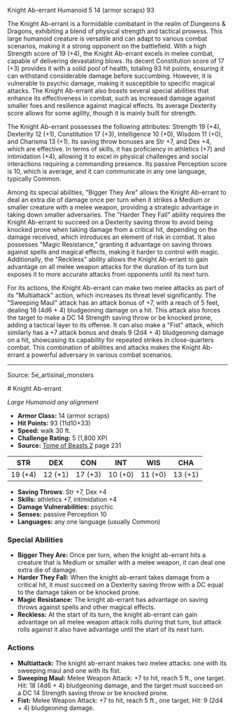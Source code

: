 <MonsterName/>Knight Ab-errant</MonsterName>
<CreatureType/>Humanoid</CreatureType>
<CR/>5</CR>
<AC/>14 (armor scraps)</AC>
<HP/>93</HP>
<summary>The Knight Ab-errant is a formidable combatant in the realm of Dungeons & Dragons, exhibiting a blend of physical strength and tactical prowess. This large humanoid creature is versatile and can adapt to various combat scenarios, making it a strong opponent on the battlefield. With a high Strength score of 19 (+4), the Knight Ab-errant excels in melee combat, capable of delivering devastating blows. Its decent Constitution score of 17 (+3) provides it with a solid pool of health, totaling 93 hit points, ensuring it can withstand considerable damage before succumbing. However, it is vulnerable to psychic damage, making it susceptible to specific magical attacks. The Knight Ab-errant also boasts several special abilities that enhance its effectiveness in combat, such as increased damage against smaller foes and resilience against magical effects. Its average Dexterity score allows for some agility, though it is mainly built for strength.</summary>

<detail>

The Knight Ab-errant possesses the following attributes: Strength 19 (+4), Dexterity 12 (+1), Constitution 17 (+3), Intelligence 10 (+0), Wisdom 11 (+0), and Charisma 13 (+1). Its saving throw bonuses are Str +7, and Dex +4, which are effective. In terms of skills, it has proficiency in athletics (+7) and intimidation (+4), allowing it to excel in physical challenges and social interactions requiring a commanding presence. Its passive Perception score is 10, which is average, and it can communicate in any one language, typically Common.

Among its special abilities, "Bigger They Are" allows the Knight Ab-errant to deal an extra die of damage once per turn when it strikes a Medium or smaller creature with a melee weapon, providing a strategic advantage in taking down smaller adversaries. The "Harder They Fall" ability requires the Knight Ab-errant to succeed on a Dexterity saving throw to avoid being knocked prone when taking damage from a critical hit, depending on the damage received, which introduces an element of risk in combat. It also possesses "Magic Resistance," granting it advantage on saving throws against spells and magical effects, making it harder to control with magic. Additionally, the "Reckless" ability allows the Knight Ab-errant to gain advantage on all melee weapon attacks for the duration of its turn but exposes it to more accurate attacks from opponents until its next turn.

For its actions, the Knight Ab-errant can make two melee attacks as part of its "Multiattack" action, which increases its threat level significantly. The "Sweeping Maul" attack has an attack bonus of +7, with a reach of 5 feet, dealing 18 (4d6 + 4) bludgeoning damage on a hit. This attack also forces the target to make a DC 14 Strength saving throw or be knocked prone, adding a tactical layer to its offense. It can also make a "Fist" attack, which similarly has a +7 attack bonus and deals 9 (2d4 + 4) bludgeoning damage on a hit, showcasing its capability for repeated strikes in close-quarters combat. This combination of abilities and attacks makes the Knight Ab-errant a powerful adversary in various combat scenarios.</detail>



---

Source: 5e_artisinal_monsters

<statblock>
# Knight Ab-errant

*Large* *Humanoid* *any alignment*

- **Armor Class:** 14 (armor scraps)
- **Hit Points:** 93 (11d10+33)
- **Speed:** walk 30 ft.
- **Challenge Rating:** 5 (1,800 XP)
- **Source:** [Tome of Beasts 2](https://koboldpress.com/kpstore/product/tome-of-beasts-2-for-5th-edition) page 231

| STR | DEX | CON | INT | WIS | CHA |
| --- | --- | --- | --- | --- | --- |
| 19 (+4) | 12 (+1) | 17 (+3) | 10 (+0) | 11 (+0) | 13 (+1) |

- **Saving Throws**: Str +7, Dex +4
- **Skills:** athletics +7, intimidation +4
- **Damage Vulnerabilities:** psychic
- **Senses:** passive Perception 10
- **Languages:** any one language (usually Common)

### Special Abilities

- **Bigger They Are:** Once per turn, when the knight ab-errant hits a creature that is Medium or smaller with a melee weapon, it can deal one extra die of damage.
- **Harder They Fall:** When the knight ab-errant takes damage from a critical hit, it must succeed on a Dexterity saving throw with a DC equal to the damage taken or be knocked prone.
- **Magic Resistance:** The knight ab-errant has advantage on saving throws against spells and other magical effects.
- **Reckless:** At the start of its turn, the knight ab-errant can gain advantage on all melee weapon attack rolls during that turn, but attack rolls against it also have advantage until the start of its next turn.

### Actions

- **Multiattack:** The knight ab-errant makes two melee attacks: one with its sweeping maul and one with its fist.
- **Sweeping Maul:** Melee Weapon Attack: +7 to hit, reach 5 ft., one target. Hit: 18 (4d6 + 4) bludgeoning damage, and the target must succeed on a DC 14 Strength saving throw or be knocked prone.
- **Fist:** Melee Weapon Attack: +7 to hit, reach 5 ft., one target. Hit: 9 (2d4 + 4) bludgeoning damage.


</statblock>


